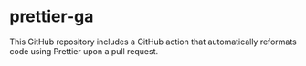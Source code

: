 # prettier-ga
 This GitHub repository includes a GitHub action that automatically reformats code using Prettier upon a pull request.

